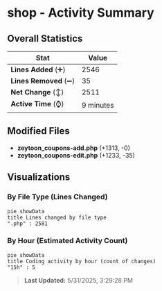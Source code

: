 # shop - Activity Summary 

## Overall Statistics

| Stat                   | Value                                                             |
| ---------------------- | ----------------------------------------------------------------- |
| **Lines Added** (➕)   | 2546                                          |
| **Lines Removed** (➖) | 35                                        |
| **Net Change** (↕)    | 2511                |
| **Active Time** (⌚)   | 9 minutes |


## Modified Files
- **zeytoon_coupons-add.php** (+1313, -0)
- **zeytoon_coupons-edit.php** (+1233, -35)

## Visualizations

### By File Type (Lines Changed)

```mermaid
pie showData
title Lines changed by file type
".php" : 2581
```

### By Hour (Estimated Activity Count)

```mermaid
pie showData
title Coding activity by hour (count of changes)
"15h" : 5
```


> **Last Updated:** 5/31/2025, 3:29:28 PM